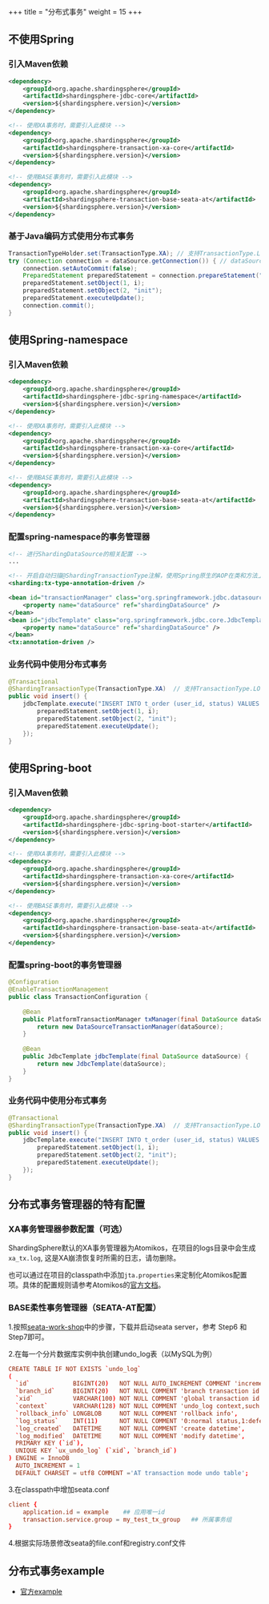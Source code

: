 +++
title = "分布式事务"
weight = 15
+++

## 不使用Spring

### 引入Maven依赖

```xml
<dependency>
    <groupId>org.apache.shardingsphere</groupId>
    <artifactId>shardingsphere-jdbc-core</artifactId>
    <version>${shardingsphere.version}</version>
</dependency>

<!-- 使用XA事务时，需要引入此模块 -->
<dependency>
    <groupId>org.apache.shardingsphere</groupId>
    <artifactId>shardingsphere-transaction-xa-core</artifactId>
    <version>${shardingsphere.version}</version>
</dependency>

<!-- 使用BASE事务时，需要引入此模块 -->
<dependency>
    <groupId>org.apache.shardingsphere</groupId>
    <artifactId>shardingsphere-transaction-base-seata-at</artifactId>
    <version>${shardingsphere.version}</version>
</dependency>
```

### 基于Java编码方式使用分布式事务

```java
TransactionTypeHolder.set(TransactionType.XA); // 支持TransactionType.LOCAL, TransactionType.XA, TransactionType.BASE
try (Connection connection = dataSource.getConnection()) { // dataSource的类型为ShardingDataSource
    connection.setAutoCommit(false);
    PreparedStatement preparedStatement = connection.prepareStatement("INSERT INTO t_order (user_id, status) VALUES (?, ?)");
    preparedStatement.setObject(1, i);
    preparedStatement.setObject(2, "init");
    preparedStatement.executeUpdate();
    connection.commit();
}
```

## 使用Spring-namespace

### 引入Maven依赖

```xml
<dependency>
    <groupId>org.apache.shardingsphere</groupId>
    <artifactId>shardingsphere-jdbc-spring-namespace</artifactId>
    <version>${shardingsphere.version}</version>
</dependency>

<!-- 使用XA事务时，需要引入此模块 -->
<dependency>
    <groupId>org.apache.shardingsphere</groupId>
    <artifactId>shardingsphere-transaction-xa-core</artifactId>
    <version>${shardingsphere.version}</version>
</dependency>

<!-- 使用BASE事务时，需要引入此模块 -->
<dependency>
    <groupId>org.apache.shardingsphere</groupId>
    <artifactId>shardingsphere-transaction-base-seata-at</artifactId>
    <version>${shardingsphere.version}</version>
</dependency>
```

### 配置spring-namespace的事务管理器

```xml
<!-- 进行ShardingDataSource的相关配置 -->
...

<!-- 开启自动扫描@ShardingTransactionType注解，使用Spring原生的AOP在类和方法上进行增强 -->
<sharding:tx-type-annotation-driven />

<bean id="transactionManager" class="org.springframework.jdbc.datasource.DataSourceTransactionManager">
    <property name="dataSource" ref="shardingDataSource" />
</bean>
<bean id="jdbcTemplate" class="org.springframework.jdbc.core.JdbcTemplate">
    <property name="dataSource" ref="shardingDataSource" />
</bean>
<tx:annotation-driven />

```

### 业务代码中使用分布式事务

```java
@Transactional
@ShardingTransactionType(TransactionType.XA)  // 支持TransactionType.LOCAL, TransactionType.XA, TransactionType.BASE
public void insert() {
    jdbcTemplate.execute("INSERT INTO t_order (user_id, status) VALUES (?, ?)", (PreparedStatementCallback<Object>) preparedStatement -> {
        preparedStatement.setObject(1, i);
        preparedStatement.setObject(2, "init");
        preparedStatement.executeUpdate();
    });
}
```

## 使用Spring-boot

### 引入Maven依赖

```xml
<dependency>
    <groupId>org.apache.shardingsphere</groupId>
    <artifactId>shardingsphere-jdbc-spring-boot-starter</artifactId>
    <version>${shardingsphere.version}</version>
</dependency>

<!-- 使用XA事务时，需要引入此模块 -->
<dependency>
    <groupId>org.apache.shardingsphere</groupId>
    <artifactId>shardingsphere-transaction-xa-core</artifactId>
    <version>${shardingsphere.version}</version>
</dependency>

<!-- 使用BASE事务时，需要引入此模块 -->
<dependency>
    <groupId>org.apache.shardingsphere</groupId>
    <artifactId>shardingsphere-transaction-base-seata-at</artifactId>
    <version>${shardingsphere.version}</version>
</dependency>
```

### 配置spring-boot的事务管理器

```java
@Configuration
@EnableTransactionManagement
public class TransactionConfiguration {
    
    @Bean
    public PlatformTransactionManager txManager(final DataSource dataSource) {
        return new DataSourceTransactionManager(dataSource);
    }
    
    @Bean
    public JdbcTemplate jdbcTemplate(final DataSource dataSource) {
        return new JdbcTemplate(dataSource);
    }
}
```

### 业务代码中使用分布式事务

```java
@Transactional
@ShardingTransactionType(TransactionType.XA)  // 支持TransactionType.LOCAL, TransactionType.XA, TransactionType.BASE
public void insert() {
    jdbcTemplate.execute("INSERT INTO t_order (user_id, status) VALUES (?, ?)", (PreparedStatementCallback<Object>) preparedStatement -> {
        preparedStatement.setObject(1, i);
        preparedStatement.setObject(2, "init");
        preparedStatement.executeUpdate();
    });
}
```

## 分布式事务管理器的特有配置

### XA事务管理器参数配置（可选）

ShardingSphere默认的XA事务管理器为Atomikos，在项目的logs目录中会生成`xa_tx.log`, 这是XA崩溃恢复时所需的日志，请勿删除。

也可以通过在项目的classpath中添加`jta.properties`来定制化Atomikos配置项。具体的配置规则请参考Atomikos的[官方文档](https://www.atomikos.com/Documentation/JtaProperties)。

### BASE柔性事务管理器（SEATA-AT配置）

1.按照[seata-work-shop](https://github.com/seata/seata-workshop)中的步骤，下载并启动seata server，参考 Step6 和 Step7即可。

2.在每一个分片数据库实例中执创建undo_log表（以MySQL为例）

```conf
CREATE TABLE IF NOT EXISTS `undo_log`
(
  `id`            BIGINT(20)   NOT NULL AUTO_INCREMENT COMMENT 'increment id',
  `branch_id`     BIGINT(20)   NOT NULL COMMENT 'branch transaction id',
  `xid`           VARCHAR(100) NOT NULL COMMENT 'global transaction id',
  `context`       VARCHAR(128) NOT NULL COMMENT 'undo_log context,such as serialization',
  `rollback_info` LONGBLOB     NOT NULL COMMENT 'rollback info',
  `log_status`    INT(11)      NOT NULL COMMENT '0:normal status,1:defense status',
  `log_created`   DATETIME     NOT NULL COMMENT 'create datetime',
  `log_modified`  DATETIME     NOT NULL COMMENT 'modify datetime',
  PRIMARY KEY (`id`),
  UNIQUE KEY `ux_undo_log` (`xid`, `branch_id`)
) ENGINE = InnoDB
  AUTO_INCREMENT = 1
  DEFAULT CHARSET = utf8 COMMENT ='AT transaction mode undo table';
```
3.在classpath中增加seata.conf

```conf
client {
    application.id = example    ## 应用唯一id
    transaction.service.group = my_test_tx_group   ## 所属事务组
}
```

4.根据实际场景修改seata的file.conf和registry.conf文件

## 分布式事务example

* [官方example](https://github.com/apache/shardingsphere/tree/master/examples/shardingsphere-jdbc-example/sharding-example)
